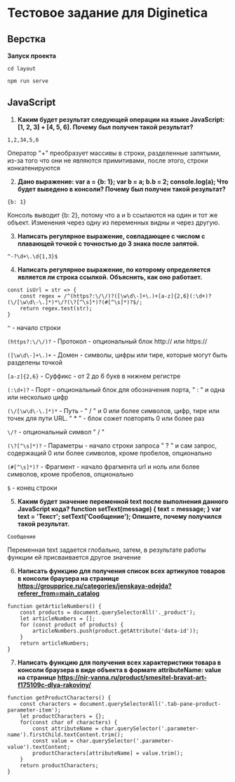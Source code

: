 # Тестовое задание для Diginetica

## Верстка

**Запуск проекта**

```
cd layout

npm run serve
```

## JavaScript

1. **Каким будет результат следующей операции на языке JavaScript: [1, 2, 3] + [4, 5, 6]. Почему был получен такой результат?**

```
1,2,34,5,6
```
Оператор "+" преобразует массивы в строки, разделенные запятыми, из-за того что они не являются примитивами, после этого, строки конкатенируются

2. **Дано выражение:
var a = {b: 1};
var b = a;
b.b = 2;
console.log(a);
Что будет выведено в консоли? Почему был получен такой результат?**

```
{b: 1}
```
Консоль выводит {b: 2}, потому что a и b ссылаются на один и тот же объект. Изменения через одну из переменных видны и через другую.

3. **Написать регулярное выражение, совпадающее с числом с плавающей точкой с точностью до 3 знака после запятой.**

```
^-?\d+\.\d{1,3}$
```

4. **Написать регулярное выражение, по которому определяется является ли строка ссылкой. Объяснить, как оно работает.**

```
const isUrl = str => {
    const regex = /^(https?:\/\/)?([\w\d\-]+\.)+[a-z]{2,6}(:\d+)?(\/[\w\d\-\.]*)*\/?(\?[^\s]*)?(#[^\s]*)?$/;
    return regex.test(str);
}
```
```^``` - начало строки

```(https?:\/\/)?``` - Протокол - опциональный блок http:// или https://

```([\w\d\-]+\.)+``` - Домен - символы, цифры или тире, которые могут быть разделены точкой

```[a-z]{2,6}``` - Суффикс - от 2 до 6 букв в нижнем регистре

```(:\d+)?``` - Порт - опциональный блок для обозначения порта, " : " и одна или несколько цифр

```(\/[\w\d\-\.]*)*``` - Путь - " / " и 0 или более символов, цифр, тире или точек  для пути URL. " * " - блок сожет повторять 0 или более раз

```\/?``` - опциональный символ " / "

```(\?[^\s]*)?``` - Параметры - начало строки запроса " ? " и сам запрос, содержащий 0 или более символов, кроме пробелов, опционально

```(#[^\s]*)?``` - Фрагмент - начало фрагмента url и ноль или более символов, кроме пробелов, опционально

```$``` - конец строки

5. **Каким будет значение переменной text после выполнения данного JavaScript кода? 
function setText(message) { 
text = message;
 }
 var text = 'Текст';
 setText('Сообщение');
Опишите, почему получился такой результат.**

```
Сообщение
```
Переменная text задается глобально, затем, в результате работы функции ей присваивается другое значение

6. **Написать функцию для получения список всех артикулов товаров в консоли браузера на странице https://groupprice.ru/categories/jenskaya-odejda?referer_from=main_catalog**

```
function getArticleNumbers() {
    const products = document.querySelectorAll('._product');
    let articleNumbers = [];
    for (const product of products) {
        articleNumbers.push(product.getAttribute('data-id'));
    }
    return articleNumbers;
}
```

7. **Написать функцию для получения всех характеристики товара в консоли браузера в виде объекта в формате attributeName: value на странице https://nir-vanna.ru/product/smesitel-bravat-art-f175109c-dlya-rakoviny/**

```
function getProductCharacters() {
    const characters = document.querySelectorAll('.tab-pane-product-parameter-item');
    let productCharacters = {};
    for(const char of characters) {
        const attributeName = char.querySelector('.parameter-name').firstChild.textContent.trim();
        const value = char.querySelector('.parameter-value').textContent;
        productCharacters[attributeName] = value.trim();
    }
    return productCharacters;
}
```





